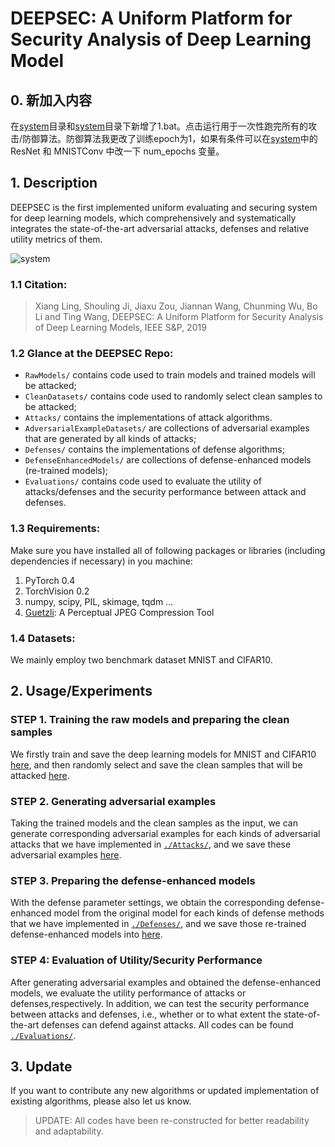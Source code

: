 # DEEPSEC: A Uniform Platform for Security Analysis of Deep Learning Model
## 0. 新加入内容
在[system](./Attacks/)目录和[system](./Defenses/)目录下新增了1.bat。点击运行用于一次性跑完所有的攻击/防御算法。防御算法我更改了训练epoch为1，如果有条件可以在[system](./RawModels/)中的 ResNet 和 MNISTConv 中改一下 num_epochs 变量。

## 1. Description
DEEPSEC is the first implemented uniform evaluating and securing system for deep learning models, which comprehensively and systematically integrates the state-of-the-art adversarial attacks, defenses and relative utility metrics of them.

![system](./framework.png)

### 1.1 Citation:
> Xiang Ling, Shouling Ji, Jiaxu Zou, Jiannan Wang, Chunming Wu, Bo Li and Ting Wang, DEEPSEC: A Uniform Platform for Security Analysis of Deep Learning Models, IEEE S&P, 2019

### 1.2 Glance at the DEEPSEC Repo:

- `RawModels/` contains code used to train models and trained models will be attacked;
- `CleanDatasets/` contains code used to randomly select clean samples to be attacked;
- `Attacks/` contains the implementations of attack algorithms.
- `AdversarialExampleDatasets/` are collections of adversarial examples that are generated by all kinds of attacks;
- `Defenses/` contains the implementations of defense algorithms;
- `DefenseEnhancedModels/` are collections of defense-enhanced models (re-trained models);
- `Evaluations/` contains  code used to evaluate the utility of attacks/defenses and the security performance between attack and defenses.

### 1.3 Requirements:

Make sure you have installed all of following packages or libraries (including dependencies if necessary) in you machine:

1. PyTorch 0.4
2. TorchVision 0.2
3. numpy, scipy, PIL, skimage, tqdm ...
4. [Guetzli](https://github.com/google/guetzli): A Perceptual JPEG Compression Tool

### 1.4 Datasets:
We mainly employ two benchmark dataset MNIST and CIFAR10.


## 2. Usage/Experiments


### STEP 1. Training the raw models and preparing the clean samples
We firstly train and save the deep learning models for MNIST and CIFAR10 [here](./RawModels/), and then randomly select and save the clean samples that will be attacked [here](./CleanDatasets/).

### STEP 2. Generating adversarial examples
Taking the trained models and the clean samples as the input, we can generate corresponding adversarial examples for each kinds of adversarial attacks that we have implemented in [`./Attacks/`](./Attacks/), and we save these adversarial examples [here](./AdversarialExampleDatasets/).

### STEP 3. Preparing the defense-enhanced models
With the defense parameter settings, we obtain the corresponding defense-enhanced model from the original model for each kinds of defense methods that we have implemented in [`./Defenses/`](./Defenses/), and we save those re-trained defense-enhanced models into [here](./DefenseEnhancedModels/).

### STEP 4: Evaluation of Utility/Security Performance
After generating adversarial examples and obtained the defense-enhanced models, we evaluate the utility performance of attacks or defenses,respectively.
In addition, we can test the security performance between attacks and defenses, i.e., whether or to what extent the state-of-the-art defenses can defend against attacks. All codes can be found [`./Evaluations/`](./Evaluations/).


## 3. Update
If you want to contribute any new algorithms or updated implementation of existing algorithms, please also let us know.
> UPDATE: All codes have been re-constructed for better readability and adaptability.